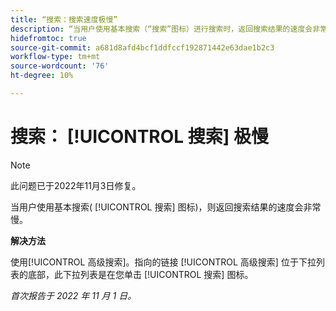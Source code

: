 ```yaml
---
title: “搜索：搜索速度极慢”
description: “当用户使用基本搜索（“搜索”图标）进行搜索时，返回搜索结果的速度会非常慢。”
hidefromtoc: true
source-git-commit: a681d8afd4bcf1ddfccf192871442e63dae1b2c3
workflow-type: tm+mt
source-wordcount: '76'
ht-degree: 10%

---
```



# 搜索： [!UICONTROL 搜索] 极慢

>[!NOTE]
>
>此问题已于2022年11月3日修复。

当用户使用基本搜索( [!UICONTROL 搜索] 图标)，则返回搜索结果的速度会非常慢。

**解决方法**

使用[!UICONTROL 高级搜索]。指向的链接 [!UICONTROL 高级搜索] 位于下拉列表的底部，此下拉列表是在您单击 [!UICONTROL 搜索] 图标。

_首次报告于 2022 年 11 月 1 日。_

